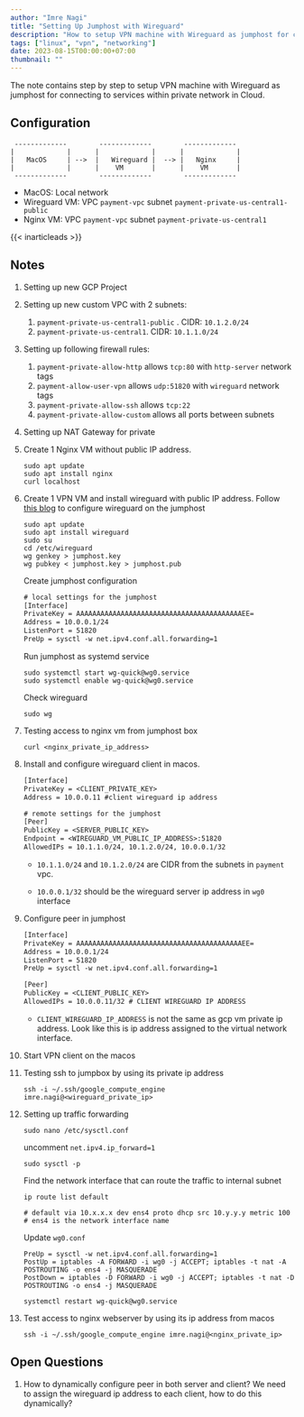 ```yaml
---
author: "Imre Nagi"
title: "Setting Up Jumphost with Wireguard"
description: "How to setup VPN machine with Wireguard as jumphost for connecting to services within private network in Cloud"
tags: ["linux", "vpn", "networking"]
date: 2023-08-15T00:00:00+07:00
thumbnail: ""
---
```


The note contains step by step to setup VPN machine with Wireguard as jumphost for connecting to services within private network in Cloud.

## Configuration

```
 -------------        -------------        -------------   
|             |      |             |      |             |  
|   MacOS     | -->  |   Wireguard |  --> |   Nginx     |  
|             |      |    VM       |      |    VM       |  
 -------------        -------------        -------------   
```

* MacOS: Local network
* Wireguard VM: VPC `payment-vpc` subnet `payment-private-us-central1-public`
* Nginx VM: VPC `payment-vpc` subnet `payment-private-us-central1`

{{< inarticleads >}}

## Notes

1. Setting up new GCP Project
1. Setting up new custom VPC with 2 subnets:

    1. `payment-private-us-central1-public` . CIDR: `10.1.2.0/24`
    1. `payment-private-us-central1`. CIDR: `10.1.1.0/24`

1. Setting up following firewall rules:

    1. `payment-private-allow-http` allows `tcp:80` with `http-server` network tags
    1. `payment-allow-user-vpn` allows `udp:51820` with `wireguard` network tags
    1. `payment-private-allow-ssh` allows `tcp:22`
    1. `payment-private-allow-custom` allows all ports between subnets

1. Setting up NAT Gateway for private
1. Create 1 Nginx VM without public IP address.

    ```shell
    sudo apt update
    sudo apt install nginx
    curl localhost
    ```

1. Create 1 VPN VM and install wireguard with public IP address. Follow [this blog](https://www.procustodibus.com/blog/2022/11/wireguard-jumphost/) to configure wireguard on the jumphost

    ```shell
    sudo apt update
    sudo apt install wireguard
    sudo su
    cd /etc/wireguard
    wg genkey > jumphost.key
    wg pubkey < jumphost.key > jumphost.pub
    ```

    Create jumphost configuration
    ```txt
    # local settings for the jumphost
    [Interface]
    PrivateKey = AAAAAAAAAAAAAAAAAAAAAAAAAAAAAAAAAAAAAAAAAEE=
    Address = 10.0.0.1/24
    ListenPort = 51820
    PreUp = sysctl -w net.ipv4.conf.all.forwarding=1
    ```

    Run jumphost as systemd service
    ```shell
    sudo systemctl start wg-quick@wg0.service
    sudo systemctl enable wg-quick@wg0.service
    ```

    Check wireguard
    ```shell
    sudo wg
    ```

1. Testing access to nginx vm from jumphost box

    ```shell
    curl <nginx_private_ip_address>
    ```

1. Install and configure wireguard client in macos.

    ```txt    
    [Interface]
    PrivateKey = <CLIENT_PRIVATE_KEY>
    Address = 10.0.0.11 #client wireguard ip address

    # remote settings for the jumphost
    [Peer]
    PublicKey = <SERVER_PUBLIC_KEY>
    Endpoint = <WIREGUARD_VM_PUBLIC_IP_ADDRESS>:51820
    AllowedIPs = 10.1.1.0/24, 10.1.2.0/24, 10.0.0.1/32
    ```

    * `10.1.1.0/24` and `10.1.2.0/24` are CIDR from the subnets in `payment` vpc.

    * `10.0.0.1/32` should be the wireguard server ip address in `wg0` interface

1. Configure peer in jumphost

    ```txt    
    [Interface]
    PrivateKey = AAAAAAAAAAAAAAAAAAAAAAAAAAAAAAAAAAAAAAAAAEE=
    Address = 10.0.0.1/24
    ListenPort = 51820
    PreUp = sysctl -w net.ipv4.conf.all.forwarding=1

    [Peer]
    PublicKey = <CLIENT_PUBLIC_KEY>
    AllowedIPs = 10.0.0.11/32 # CLIENT WIREGUARD IP ADDRESS
    ```

    * `CLIENT_WIREGUARD_IP_ADDRESS` is not the same as gcp vm private ip address. Look like this is ip address assigned to the virtual network interface.

1. Start VPN client on the macos

1. Testing ssh to jumpbox by using its private ip address

    ```shell
    ssh -i ~/.ssh/google_compute_engine imre.nagi@<wireguard_private_ip>
    ```

1. Setting up traffic forwarding

    ```shell
    sudo nano /etc/sysctl.conf
    ```

    uncomment `net.ipv4.ip_forward=1`

    ```shell
    sudo sysctl -p
    ```

    Find the network interface that can route the traffic to internal subnet

    ```shell
    ip route list default

    # default via 10.x.x.x dev ens4 proto dhcp src 10.y.y.y metric 100
    # ens4 is the network interface name
    ```

    Update `wg0.conf`
    ```
    PreUp = sysctl -w net.ipv4.conf.all.forwarding=1
    PostUp = iptables -A FORWARD -i wg0 -j ACCEPT; iptables -t nat -A POSTROUTING -o ens4 -j MASQUERADE
    PostDown = iptables -D FORWARD -i wg0 -j ACCEPT; iptables -t nat -D POSTROUTING -o ens4 -j MASQUERADE
    ```

    ```shell
    systemctl restart wg-quick@wg0.service
    ```

1. Test access to nginx webserver by using its ip address from macos

    ```shell
    ssh -i ~/.ssh/google_compute_engine imre.nagi@<nginx_private_ip>
    ```

## Open Questions

1. How to dynamically configure peer in both server and client? We need to assign the wireguard ip address to each client, how to do this dynamically?